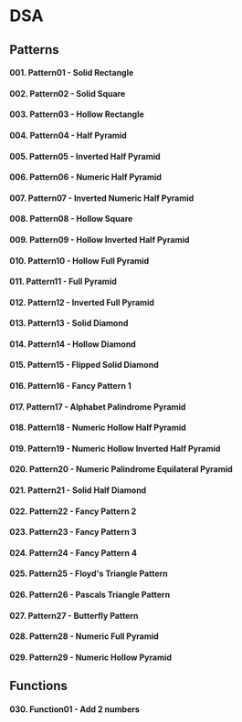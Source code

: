 # DSA

## Patterns

#### 001. Pattern01 - Solid Rectangle
#### 002. Pattern02 - Solid Square
#### 003. Pattern03 - Hollow Rectangle
#### 004. Pattern04 - Half Pyramid
#### 005. Pattern05 - Inverted Half Pyramid
#### 006. Pattern06 - Numeric Half Pyramid
#### 007. Pattern07 - Inverted Numeric Half Pyramid
#### 008. Pattern08 - Hollow Square
#### 009. Pattern09 - Hollow Inverted Half Pyramid
#### 010. Pattern10 - Hollow Full Pyramid
#### 011. Pattern11 - Full Pyramid
#### 012. Pattern12 - Inverted Full Pyramid
#### 013. Pattern13 - Solid Diamond
#### 014. Pattern14 - Hollow Diamond
#### 015. Pattern15 - Flipped Solid Diamond
#### 016. Pattern16 - Fancy Pattern 1
#### 017. Pattern17 - Alphabet Palindrome Pyramid
#### 018. Pattern18 - Numeric Hollow Half Pyramid
#### 019. Pattern19 - Numeric Hollow Inverted Half Pyramid
#### 020. Pattern20 - Numeric Palindrome Equilateral Pyramid
#### 021. Pattern21 - Solid Half Diamond
#### 022. Pattern22 - Fancy Pattern 2
#### 023. Pattern23 - Fancy Pattern 3
#### 024. Pattern24 - Fancy Pattern 4
#### 025. Pattern25 - Floyd's Triangle Pattern
#### 026. Pattern26 - Pascals Triangle Pattern
#### 027. Pattern27 - Butterfly Pattern
#### 028. Pattern28 - Numeric Full Pyramid
#### 029. Pattern29 - Numeric Hollow Pyramid

## Functions

#### 030. Function01 - Add 2 numbers
